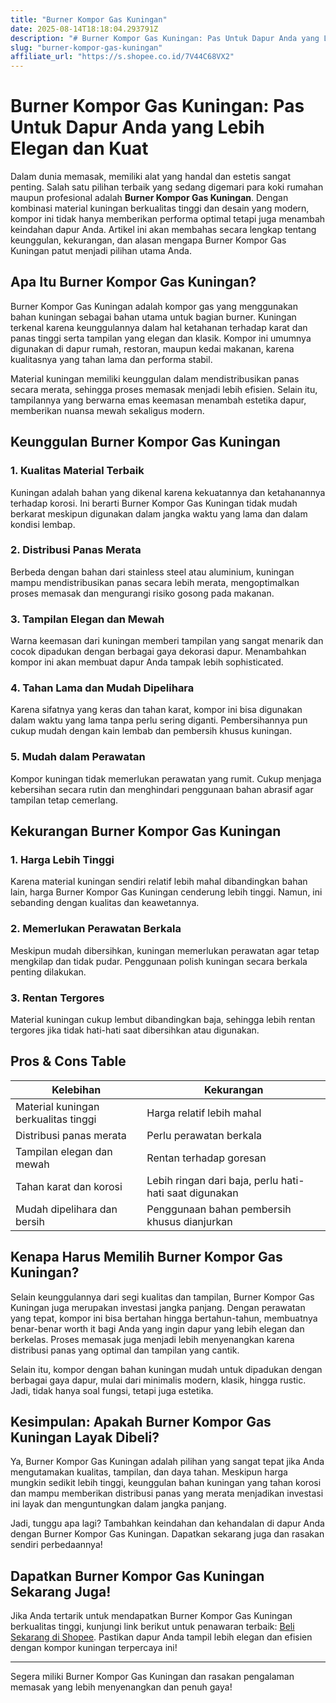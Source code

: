 ```yaml
---
title: "Burner Kompor Gas Kuningan"
date: 2025-08-14T18:18:04.293791Z
description: "# Burner Kompor Gas Kuningan: Pas Untuk Dapur Anda yang Lebih Elegan dan Kuat..."
slug: "burner-kompor-gas-kuningan"
affiliate_url: "https://s.shopee.co.id/7V44C68VX2"
---
```

# Burner Kompor Gas Kuningan: Pas Untuk Dapur Anda yang Lebih Elegan dan Kuat

Dalam dunia memasak, memiliki alat yang handal dan estetis sangat penting. Salah satu pilihan terbaik yang sedang digemari para koki rumahan maupun profesional adalah **Burner Kompor Gas Kuningan**. Dengan kombinasi material kuningan berkualitas tinggi dan desain yang modern, kompor ini tidak hanya memberikan performa optimal tetapi juga menambah keindahan dapur Anda. Artikel ini akan membahas secara lengkap tentang keunggulan, kekurangan, dan alasan mengapa Burner Kompor Gas Kuningan patut menjadi pilihan utama Anda.

## Apa Itu Burner Kompor Gas Kuningan?

Burner Kompor Gas Kuningan adalah kompor gas yang menggunakan bahan kuningan sebagai bahan utama untuk bagian burner. Kuningan terkenal karena keunggulannya dalam hal ketahanan terhadap karat dan panas tinggi serta tampilan yang elegan dan klasik. Kompor ini umumnya digunakan di dapur rumah, restoran, maupun kedai makanan, karena kualitasnya yang tahan lama dan performa stabil.

Material kuningan memiliki keunggulan dalam mendistribusikan panas secara merata, sehingga proses memasak menjadi lebih efisien. Selain itu, tampilannya yang berwarna emas keemasan menambah estetika dapur, memberikan nuansa mewah sekaligus modern.

## Keunggulan Burner Kompor Gas Kuningan

### 1. Kualitas Material Terbaik

Kuningan adalah bahan yang dikenal karena kekuatannya dan ketahanannya terhadap korosi. Ini berarti Burner Kompor Gas Kuningan tidak mudah berkarat meskipun digunakan dalam jangka waktu yang lama dan dalam kondisi lembap.

### 2. Distribusi Panas Merata

Berbeda dengan bahan dari stainless steel atau aluminium, kuningan mampu mendistribusikan panas secara lebih merata, mengoptimalkan proses memasak dan mengurangi risiko gosong pada makanan.

### 3. Tampilan Elegan dan Mewah

Warna keemasan dari kuningan memberi tampilan yang sangat menarik dan cocok dipadukan dengan berbagai gaya dekorasi dapur. Menambahkan kompor ini akan membuat dapur Anda tampak lebih sophisticated.

### 4. Tahan Lama dan Mudah Dipelihara

Karena sifatnya yang keras dan tahan karat, kompor ini bisa digunakan dalam waktu yang lama tanpa perlu sering diganti. Pembersihannya pun cukup mudah dengan kain lembab dan pembersih khusus kuningan.

### 5. Mudah dalam Perawatan

Kompor kuningan tidak memerlukan perawatan yang rumit. Cukup menjaga kebersihan secara rutin dan menghindari penggunaan bahan abrasif agar tampilan tetap cemerlang.

## Kekurangan Burner Kompor Gas Kuningan

### 1. Harga Lebih Tinggi

Karena material kuningan sendiri relatif lebih mahal dibandingkan bahan lain, harga Burner Kompor Gas Kuningan cenderung lebih tinggi. Namun, ini sebanding dengan kualitas dan keawetannya.

### 2. Memerlukan Perawatan Berkala

Meskipun mudah dibersihkan, kuningan memerlukan perawatan agar tetap mengkilap dan tidak pudar. Penggunaan polish kuningan secara berkala penting dilakukan.

### 3. Rentan Tergores

Material kuningan cukup lembut dibandingkan baja, sehingga lebih rentan tergores jika tidak hati-hati saat dibersihkan atau digunakan.

## Pros & Cons Table

| Kelebihan                            | Kekurangan                         |
|-------------------------------------|----------------------------------|
| Material kuningan berkualitas tinggi | Harga relatif lebih mahal       |
| Distribusi panas merata             | Perlu perawatan berkala        |
| Tampilan elegan dan mewah          | Rentan terhadap goresan        |
| Tahan karat dan korosi            | Lebih ringan dari baja, perlu hati-hati saat digunakan |
| Mudah dipelihara dan bersih       | Penggunaan bahan pembersih khusus dianjurkan |

## Kenapa Harus Memilih Burner Kompor Gas Kuningan?

Selain keunggulannya dari segi kualitas dan tampilan, Burner Kompor Gas Kuningan juga merupakan investasi jangka panjang. Dengan perawatan yang tepat, kompor ini bisa bertahan hingga bertahun-tahun, membuatnya benar-benar worth it bagi Anda yang ingin dapur yang lebih elegan dan berkelas. Proses memasak juga menjadi lebih menyenangkan karena distribusi panas yang optimal dan tampilan yang cantik.

Selain itu, kompor dengan bahan kuningan mudah untuk dipadukan dengan berbagai gaya dapur, mulai dari minimalis modern, klasik, hingga rustic. Jadi, tidak hanya soal fungsi, tetapi juga estetika.

## Kesimpulan: Apakah Burner Kompor Gas Kuningan Layak Dibeli?

Ya, Burner Kompor Gas Kuningan adalah pilihan yang sangat tepat jika Anda mengutamakan kualitas, tampilan, dan daya tahan. Meskipun harga mungkin sedikit lebih tinggi, keunggulan bahan kuningan yang tahan korosi dan mampu memberikan distribusi panas yang merata menjadikan investasi ini layak dan menguntungkan dalam jangka panjang.

Jadi, tunggu apa lagi? Tambahkan keindahan dan kehandalan di dapur Anda dengan Burner Kompor Gas Kuningan. Dapatkan sekarang juga dan rasakan sendiri perbedaannya!

## Dapatkan Burner Kompor Gas Kuningan Sekarang Juga!

Jika Anda tertarik untuk mendapatkan Burner Kompor Gas Kuningan berkualitas tinggi, kunjungi link berikut untuk penawaran terbaik: [Beli Sekarang di Shopee](https://s.shopee.co.id/7V44C68VX2). Pastikan dapur Anda tampil lebih elegan dan efisien dengan kompor kuningan terpercaya ini!

---

Segera miliki Burner Kompor Gas Kuningan dan rasakan pengalaman memasak yang lebih menyenangkan dan penuh gaya!